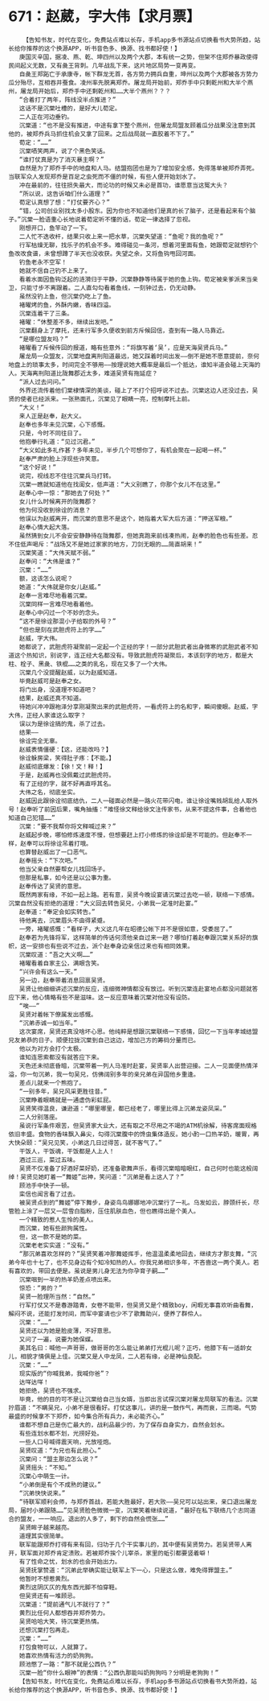 # 671：赵葳，字大伟【求月票】
        【告知书友，时代在变化，免费站点难以长存，手机app多书源站点切换看书大势所趋，站长给你推荐的这个换源APP，听书音色多、换源、找书都好使！】
       庚国灭辛国，据凌、燕、乾、坤四州以及两个大郡，本有统一之势，但架不住郑乔暴政使得民间起义无数，又有彘王背刺。几年战乱下来，这片地区局势一变再变。
       自彘王郑跖亡于承康寺，帐下群龙无首，各方势力拥兵自重，坤州以及两个大郡被各方势力瓜分殆尽，互相吞并蚕食。凌州率先脱离郑乔。屠龙局开始前，郑乔手中只剩乾州和大半个燕州，屠龙局开始后，郑乔手中还剩乾州和……大半个燕州？？？
       “合着打了两年，阵线没半点推进？”
       这话不是沉棠吐槽的，是好大儿荀定。
       二人正在河边垂钓。
       沉棠道：“也不是没有推进，中途有拿下整个燕州，但屠龙局盟友顾着瓜分战果没注意到其他的，被郑乔兵马抓住机会又拿了回来。之后战局就一直胶着不下了。”
       荀定：“……”
       沉棠哂笑两声，说了个黑色笑话。
       “谁打仗真是为了消灭暴主啊？”
       自然是为了郑乔手中的地盘和人马。结盟抱团也是为了增加安全感，免得落单被郑乔弄死。当联军众人发现郑乔是百足之虫死而不僵的时候，有些人便开始划水了。
       冲在最前的，往往损失最大，而论功的时候又未必是首功，谁愿意当这冤大头？
       “所以说，这告诉咱们什么道理？”
       荀定认真想了想：“打仗要齐心？”
       “错，公司创业别找太多小股东。因为你也不知道他们是真的长了脑子，还是看起来有个脑子。”沉棠一脸语重心长地说着荀定听不懂的话，荀定一律选择了忽视。
       刚想开口，鱼竿动了一下。
       二人忙不迭收杆，结果只收上来一把水草，沉棠失望道：“鱼呢？我的鱼呢？”
       行军枯燥无聊，找乐子的机会不多。难得碰见一条河，想着河里面有鱼，她跟荀定就想钓个鱼改改食谱，未曾想蹲了半天也没收获。失望之余，又将鱼钩甩回河面。
       钓鱼老永不空军！
       她就不信自己钓不上来了。
       看着水面因鱼钩泛起的涟漪归于平静，沉棠静静等待属于她的鱼上钩。荀定被亲爹派来当亲卫，只能寸步不离跟着。二人直勾勾看着鱼线，一刻钟过去，仍无动静。
       虽然没钓上鱼，但沉棠仍吃上了鱼。
       褚曜烤的鱼，外酥内嫩，香味四溢。
       沉棠连着干了三条。
       褚曜：“休整差不多，继续出发吧。”
       沉棠翻身上了摩托，还未行军多久便收到前方斥候回信，查到有一路人马靠近。
       “是哪位盟友吗？”
       褚曜看了斥候传回的报道，略有些意外：“将旗写着‘吴’，应是天海吴贤兵马。”
       屠龙局一众盟友，沉棠地盘离刑阳道最远，她又踩着时间出发——倒不是她不愿意提前，奈何地盘上的琐事太多，时间完全不够用——按理说她大概率是最后一个抵达，谁知半道会碰上天海的人。天海离刑阳道比陇舞郡近太多，难道吴贤有拖延症？
       “派人过去问问。”
       外界还流传着他们棠棣情深的美谈，碰上了不打个招呼说不过去。沉棠这边人还没过去，吴贤的使者已经派来。一张熟面孔，沉棠见了眼睛一亮，控制摩托上前。
       “大义！”
       来人正是赵奉，赵大义。
       赵奉也多年未见沉棠，心下感慨。
       只是，今时不同往日了。
       他抱拳行礼道：“见过沉君。”
       “大义如此多礼作甚？多年未见，半步几个可想你了，有机会聚在一起喝一杯。”
       赵奉严肃的脸上浮现些许笑意。
       “这个好说！”
       说完，视线忍不住往沉棠兵马打转。
       沉棠一瞧就知道他在找闺女，低声道：“大义别瞧了，你那个女儿不在这里。”
       赵奉心中一惊：“那她去了何处？”
       女儿什么时候离开的陇舞郡？
       他为何没收到徐诠的消息？
       他误以为赵威离开，而沉棠的意思不是这个，她指着大军大后方道：“押送军粮。”
       赵奉心情大起大落。
       虽然猜到女儿不会安安静静待在陇舞郡，但她真跑来前线凑热闹，赵奉的脸色也有些差。忍不住低声喝斥：“战场又不是她过家家的地方，刀剑无眼的……简直胡来！”
       沉棠笑道：“大伟天赋不弱。”
       赵奉问：“大伟是谁？”
       沉棠：“……”
       额，这该怎么说呢？
       她道：“大伟就是你女儿赵威。”
       赵奉一言难尽地看着沉棠。
       沉棠同样一言难尽地看着他。
       赵奉心中闪过一个不妙的念头。
       “这不是徐诠那混小子给取的外号？”
       “但也是刻在武胆虎符上的字……”
       赵威，字大伟。
       她都说了，武胆虎符凝聚前一定起一个正经的字！一部分武胆武者出身微寒的武胆武者不知道这个热知识，别说字，连正经大名都没有。导致武胆虎符凝聚后，本该刻字的地方，都是大柱、栓子、黑彘、铁棍……之类的乳名，现在又多了一个大伟。
       沉棠几个没提醒赵威，以为赵威知道。
       毕竟赵威可是赵奉之女。
       将门出身，没道理不知道吧？
       结果，赵威还真不知道。
       待她兴冲冲跟袍泽分享刚凝聚出来的武胆虎符，一看虎符上的名和字，瞬间傻眼。赵威，字大伟，正经人家谁这么取字？
       误以为是徐诠搞的鬼，杀了过去。
       结果——
       徐诠完全无辜。
       赵威表情僵硬：【这，还能改吗？】
       徐诠躲房梁，笑得肚子疼：【不能。】
       赵威彻底爆发：【徐！文！释！】
       于是，赵威再也没佩戴过武胆虎符。
       有了正经的字，就不好再直呼其名。
       大伟之名，彻底坐实。
       赵威因此跟徐诠彻底结仇，二人一碰面必然是一路火花带闪电，谁让徐诠嘴贱胡乱给人取外号！赵奉听了前因后果，嘴角抽搐：“难怪徐文释给徐文注传家书，从来不提这件事，合着他也知道自己犯错……”
       沉棠：“要不我帮你将文释喊过来？”
       赵威起步晚，哪怕修炼速度不慢，但想要赶上打小修炼的徐诠却是不可能的。但赵奉不一样，赵奉可以将徐诠吊着打哦。
       也算替赵威出了一口恶气。
       赵奉摇头：“下次吧。”
       他当父亲自然要帮女儿找回场子。
       但那是私事，如今还是以公事为重。
       赵奉传达了吴贤的意思。
       既然两家有缘，不如一起上路。若有意，吴贤今晚设宴请沉棠过去吃一顿，联络一下感情。沉棠自然没有拒绝的道理：“大义回去转告吴兄，小弟我一定准时赴宴。”
       赵奉道：“奉定会如实转告。”
       待他离去，沉棠眉头不由得紧蹙。
       一旁，褚曜感慨：“看样子，大义这几年在昭德公帐下并不是很如意，受委屈了。”
       赵奉若为先锋将军，这样简单的传话何须他亲自过来一趟？哪怕打着赵奉跟沉棠关系好的旗帜，这一安排也有些说不过去，派个赵奉身边亲信过来也有相同效果。
       沉棠叹道：“吾之大义啊……”
       褚曜看着自家主公，满眼含笑。
       “兴许会有这么一天。”
       另一边，赵奉带着消息回禀吴贤。
       吴贤让他细细讲述沉棠的反应，连细微神情都没有放过。听到沉棠连赴宴地点都没问题就答应下来，他心情略有些不是滋味。这一反应意味着沉棠对他没有设防。
       “唉——”
       吴贤对着帐下僚属发出感慨。
       “沉弟赤诚一如当年。”
       这次宴席，吴贤还真没啥坏心思。他纯粹是想跟沉棠联络一下感情，回忆一下当年孝城结盟兄友弟恭的日子。顺便拉拢沉棠到自己这边，增加己方的筹码分量而已。
       他以为对方会打个太极。
       谁知连思索都没有就答应下来。
       天色还未彻底昏暗，沉棠带着一列人马准时赴宴，吴贤率人出营迎接。二人一见面便热情洋溢，你一句沉弟，我一句吴兄，仿佛阔别多年的亲兄弟在异国他乡重逢。
       差点儿就来一个熊抱了。
       “一别多年，吴兄风采更胜往昔。”
       沉棠睁着眼睛就是一通虚伪彩虹屁。
       吴贤笑得温良，谦逊道：“哪里哪里，都已经老了，哪里比得上沉弟龙姿凤采。”
       二人分别落座。
       虽说行军条件艰苦，但吴贤家大业大，还有取之不尽用之不竭的ATM机徐解，待客席面规格依旧丰盛。食物的香味飘入鼻尖，勾得沉棠腹中的馋虫集体造反。她小酌一口热羊奶，暖胃，再大快朵颐：“吴兄见笑，小弟这几日过得苦，就不客气了。”
       干饭人，干饭魂，干饭都是人上人！
       酒过三巡，菜过五味。
       吴贤不仅准备了好酒好菜好奶，还准备歌舞声乐，看得沉棠暗暗眼红，自己何时也能这般阔绰！吴贤见她盯着一“舞姬”出神，笑问道：“沉弟是看上这人了？”
       顾池手中快子一顿。
       栾信也闻言看了过去。
       被吴贤点到的“舞姬”停下舞步，身姿鸟鸟娜娜地冲沉棠行了一礼。乌发如云，脖颈纤长，尽管脸上涂了一层又一层雪白脂粉，压住肌肤血色，但也瞧得出是个美人。
       一个精致的惹人生怜的美人。
       而沉棠，她有些颜狗属性。
       但，这一款不是她的菜。
       沉棠老老实实道：“没有。”
       “那沉弟喜欢怎样的？”吴贤笑着冲那舞姬挥手，他温温柔柔地回去，继续方才那支舞，“沉弟今年也十七了，也不见身边有个知冷知热的人。你我兄弟相识多年，不吝啬这一两个美人。若有喜欢的，带回去便是。虽说是男儿身无法为你孕育子嗣……”
       沉棠咽到一半的热羊奶差点喷出来。
       惊恐：“男的？”
       吴贤一脸理所当然：“自然。”
       行军打仗又不是春游踏青，女卷不能带，但吴贤又是个精致boy，闲暇无事喜欢听曲看舞，解闷不说，还能打发时间，而军中宴请也少不了歌舞助兴，便养了群伶人。
       沉棠：“……”
       吴贤还以为她是脸皮薄，不好意思。
       又问了一遍，说要为她保媒。
       美其名曰：喊他一声哥哥，做哥哥的怎么能让弟弟打光棍儿呢？正巧，他膝下有一适龄女儿，相貌才情俱是上佳。沉棠又是人中龙凤，二人若有缘，必是神仙良配。
       沉棠：“……”
       现实版的“你喊我弟，我喊你爸”？
       达咩达咩！
       她拒绝，吴贤也不强求。
       毕竟，他的目的可不是让沉棠给自己当女婿，当即出言试探沉棠对屠龙局联军的看法。沉棠拧眉道：“不瞒吴兄，小弟不是很看好。打仗这事儿，讲的是一鼓作气，再而衰，三而竭。气势最盛的时候拿不下郑乔，如今集合所有兵力，未必能齐心。”
       谁都不想自己是伤亡最大的，战利品最少的，为了保存自身实力，自然会划水。
       有些连划水都不划，光捞好处。
       一些人口号喊得震天响，光放哑炮。
       吴贤叹道：“为兄也有此担心。”
       沉棠问：“盟主那边怎么说？”
       吴贤摇头：“不知。”
       沉棠心中萌生一计。
       “小弟倒是有个不成熟的建议。”
       “沉弟快快说来。”
       “待联军顺利会师，与郑乔首战，若能大胜最好，若大败——吴兄可以站出来，亲口退出屠龙局，届时小弟跟随……”见吴贤脸色微微一变，沉棠笑着继续说道，“最好在私下联络几个志同道合的盟友，一一响应。退出的人多了，剩下的自然会慌张……”
       吴贤眸子越来越亮。
       道理其实很简单。
       联军能跟郑乔打得有来有回，归功于几个干实事儿的，其中便有吴贤势力。若吴贤带人离开，联军面对郑乔肯定溃败。若被郑乔挨个儿宰杀，家里的蚯引都要竖着噼！
       有了性命之忧，划水的也会开始出力。
       吴贤抚掌赞道：“沉弟此举确实能让联军上下一心，只是这么做，难免得罪盟主。”
       他暂时不想惹黄烈。
       黄烈这阴仄仄的鬼东西光脚不怕穿鞋。
       但吴贤还有一堆顾忌。
       沉棠道：“提前通气儿不就行了？”
       黄烈比任何人都想吞并郑乔势力。
       吴贤哈哈大笑，待沉棠更热情。
       还想沉棠打包再走。
       沉棠：“……”
       打包食物可以，人就算了。
       她喜欢热情有活力的奶狗狗。
       顾池憋了一路：“那不就是公西仇？”
       沉棠一脸“你什么眼神”的表情：“公西仇那能叫奶狗狗吗？分明是老狗狗！”
       【告知书友，时代在变化，免费站点难以长存，手机app多书源站点切换看书大势所趋，站长给你推荐的这个换源APP，听书音色多、换源、找书都好使！】